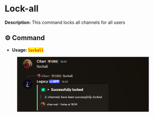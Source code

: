 # Lock-all

**Description:** This command locks all channels for all users

## ⚙️ Command

* **Usage: &#x20;**<mark style="color:red;">**`lockall`**</mark>

<figure><img src="../../.gitbook/assets/image (27).png" alt=""><figcaption></figcaption></figure>
